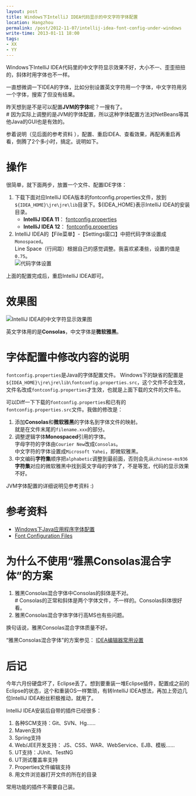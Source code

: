 ```yaml
---
layout: post
title: Windows下IntelliJ IDEA代码显示的中文字符字体配置
location: Hangzhou
permalink: /post/2012-11-07/intellij-idea-font-config-under-windows
write-time: 2013-01-11 18:00
tags:
- XX
- YY
---
```


Windows下IntelliJ IDEA代码里的中文字符显示效果不好，大小不一、歪歪扭扭的，斜体时用字体也不一样。

一直想微调一下IDEA的字体，比如分别设置英文字符用一个字体，中文字符用另一个字体，搜索了但没有结果。

昨天想到是不是可以配置**JVM的字体**呢？一搜有了。  
\# 因为实际上调整的是JVM的字体配置，所以这种字体配置方法对NetBeans等其他Java的GUI也是有效的。

参着说明（见后面的参考资料 ），配置、重启IDEA、查看效果，再配再重启再看，倒腾了2个多小时，搞定。说明如下。

# 操作

很简单，就下面两步，放置一个文件、配置IDE字体：

1. 下载下面对应IntelliJ IDEA版本的fontconfig.properties文件，放到`${IDEA_HOME}\jre\jre\lib`目录下。${IDEA_HOME}表示IntelliJ IDEA的安装目录。  
	* **IntelliJ IDEA 11**： [fontconfig.properties](http://s.yunio.com/1R1Zrw "fontconfig.properties")
	* **IntelliJ IDEA 12**： [fontconfig.properties](http://s.yunio.com/15Hjau "fontconfig.properties")
2. IntelliJ IDEA的【File菜单】-【Settings窗口】中把代码字体设置成`Monospaced`。  
Line Space（行间距）根据自己的感觉调整。我喜欢紧凑些，设置的值是`0.75`。  
![代码字体设置](http://m1.img.libdd.com/farm4/2012/1107/22/7B2E28E24FBA46BC274D62316EBCB3B41C07EDE9ABE44_500_353.jpg "代码字体设置")

上面的配置完成后，重启IntelliJ IDEA即可。

# 效果图
![IntelliJ IDEA的中文字符显示效果图](http://m1.img.libdd.com/farm4/2012/1107/22/2277F825874C731A6572F9D4677567620E1FA429769CE_497_542.PNG "IntelliJ IDEA的中文字符显示效果图")

英文字体用的是**Consolas**，中文字体是**微软雅黑**。

# 字体配置中修改内容的说明

`fontconfig.properties`是Java的字体配置文件。
Windows下的缺省的配置是`${IDEA_HOME}\jre\jre\lib\fontconfig.properties.src`，这个文件不会生效，文件名改成`fontconfig.properties`才生效，也就是上面下载的文件的文件名。

可以Diff一下下载的`fontconfig.properties`和已有的`fontconfig.properties.src`文件。我做的修改是：

1. 添加**Consolas**和**微软雅黑**的字体名到字体文件的映射。  
就是在文件末尾的`filename.xxx`的部分。
1. 调整逻辑字体**Monospaced**引用的字体。  
字母字符的字体由`Courier New`改成`Consolas`。  
中文字符的字体设置成`Microsoft Yahei`，即微软雅黑。
1. 中文编码**字符集**顺序把`alphabetic`调整到最前面，否则会先从`chinese-ms936`**字符集**对应的微软雅黑中找到英文字母的字体了，不是等宽，代码的显示效果不好。

JVM字体配置的详细说明见参考资料 :)

# 参考资料

* [Windows下Java应用程序字体配置](http://hi.baidu.com/hzqtcbf9e/item/39e89c39df420a4b033edc8f "Windows下Java应用程序字体配置")
* [Font Configuration Files](http://docs.oracle.com/javase/1.5.0/docs/guide/intl/fontconfig.html "Font Configuration Files")

# 为什么不使用“雅黑Consolas混合字体”的方案

1. 雅黑Consolas混合字体中Consolas的斜体是不对。  
\# Consolas的正常和斜体是两个字体文件，不一样的。Consolas斜体很好看。
1. 雅黑Consolas混合字体字体行高MS也有些问题。

换句话说，雅黑Consolas混合字体质量不好。

“雅黑Consolas混合字体”的方案参见： [IDEA编辑器常用设置](http://uecss.com/idea-settings.html "IDEA编辑器常用设置")

# 后记

今年六月份硬盘坏了，Eclipse丢了。想到要重装一堆Eclipse插件，配置成之前的Eclipse的状态，这个和重装OS一样繁琐，有转IntelliJ IDEA想法，再加上旁边几位IntelliJ IDEA粉丝积极推动，就用了。

IntelliJ IDEA安装后自带的插件已经很多：

1. 各种SCM支持：Git、SVN、Hg……
1. Maven支持
1. Spring支持
1. Web/JEE开发支持： JS、CSS、WAR、WebService、EJB、模板……
1. UT支持：JUnit、TestNG
1. UT测试覆盖率支持
1. Properties文件编辑支持
1. 用文件浏览器打开文件的所在的目录

常用功能的插件不需要自己装。